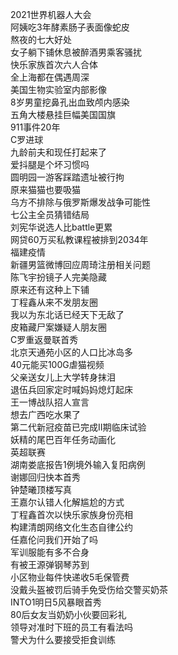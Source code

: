 2021世界机器人大会  
阿姨吃3年酵素肠子表面像蛇皮  
熬夜的七大好处  
女子躺下铺休息被醉酒男乘客骚扰  
快乐家族首次六人合体  
全上海都在偶遇周深  
美国生物实验室内部影像  
8岁男童挖鼻孔出血致颅内感染  
五角大楼悬挂巨幅美国国旗  
911事件20年  
C罗进球  
九龄前夫和现任打起来了  
爱抖腿是个坏习惯吗  
圆明园一游客踩踏遗址被行拘  
原来猫猫也要吸猫  
乌方不排除与俄罗斯爆发战争可能性  
七公主全员猜错结局  
刘宪华说选人比battle更累  
网贷60万买私教课程被排到2034年  
福建疫情  
新疆男篮微博回应周琦注册相关问题  
陈飞宇扮镜子人完美隐藏  
原来还有这种上下铺  
丁程鑫从来不发朋友圈  
我以为东北话已经天下无敌了  
皮箱藏尸案嫌疑人朋友圈  
C罗重返曼联首秀  
北京天通苑小区的人口比冰岛多  
40元能买100G虐猫视频  
父亲送女儿上大学转身抹泪  
退伍兵回家定时喊妈妈熄灯起床  
王一博战队招人宣言  
想去广西吃水果了  
第二代新冠疫苗已完成II期临床试验  
妖精的尾巴百年任务动画化  
英超联赛  
湖南娄底报告1例境外输入复阳病例  
谢娜回归快本首秀  
钟楚曦顶楼写真  
王嘉尔认错人化解尴尬的方式  
丁程鑫首次以快乐家族身份亮相  
构建清朗网络文化生态自律公约  
任嘉伦问我们开始了吗  
军训服能有多不合身  
有被王源弹钢琴苏到  
小区物业每件快递收5毛保管费  
没戴头盔被罚后骑手免受伤给交警买奶茶  
INTO1明日5风暴眼首秀  
80后女友当奶奶小伙要回彩礼  
领导对准时下班的员工有看法吗  
警犬为什么要接受拒食训练  
